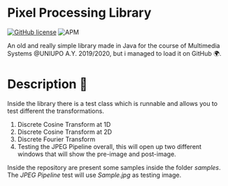 # Pixel Processing Library

[![GitHub license](https://img.shields.io/badge/license-MIT-brightgreen)](https://github.com/manuelpagliuca/PixelProcessingLib/blob/main/LICENSE) ![APM](https://img.shields.io/appveyor/build/gruntjs/grunt)

An old and really simple library made in Java for the course of Multimedia Systems @UNIUPO A.Y. 2019/2020, but i managed to load it on GitHub 🌍.

# Description 👾
Inside the library there is a test class which is runnable and allows you to test different the transformations.

1. Discrete Cosine Transform at 1D
2. Discrete Cosine Transform at 2D
3. Discrete Fourier Transform
4. Testing the JPEG Pipeline overall, this will open up two different windows that will show the pre-image and post-image.

Inside the repository are present some samples inside the folder *samples*. The *JPEG Pipeline* test will use *Sample.jpg* as testing image.


